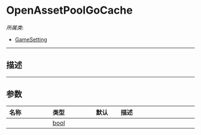 # OpenAssetPoolGoCache

*所属类*:
* [GameSetting](/Api/Classes/GamePlay/GameSetting.md)
------------------------------------------------------------------------------------------
## 描述



------------------------------------------------------------------------------------------
## 参数

|<div style="width:100px">名称</div>|<div style="width:100px">类型</div>|<div style="width:50px">默认</div>|<div style="width:350px">描述</div>|
|:---|:---|:---|:---|
||[bool](/Api/DataType/Bool.md)|||
